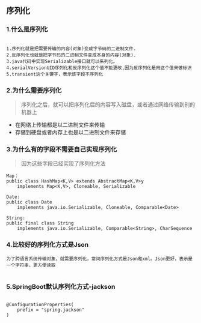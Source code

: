 ## 序列化

### 1.什么是序列化
```

1.序列化就是把需要传输的内容(对象)变成字节码的二进制文件.
2.反序列化也就是把字节码的二进制文件变成本身的内容(对象).
3.java代码中实现Serializable接口就可以系列化。
4.serialVersionUID序列化和反序列化这个值不能更改,因为反序列化是用这个值来做标识
5.transient这个关键字，表示该字段不序列化
```

### 2.为什么需要序列化
> 序列化之后，就可以把序列化后的内容写入磁盘，或者通过网络传输到别的机器上

+ 在网络上传输都是以二进制文件来传输
+ 存储到硬盘或者内存上也是以二进制文件来存储



### 3.为什么有的字段不需要自己实现序列化
> 因为这些字段已经实现了序列化方法

```
Map：
public class HashMap<K,V> extends AbstractMap<K,V>y
    implements Map<K,V>, Cloneable, Serializable
    
Date:
public class Date
    implements java.io.Serializable, Cloneable, Comparable<Date>

String:
public final class String
    implements java.io.Serializable, Comparable<String>, CharSequence
```


### 4.比较好的序列化方式是Json
```
为了跨语言系统传输对象，就需要序列化，常间序列化方式是Json和xml。Json更好，表示是一个字符串，更方便读取


```
### 5.SpringBoot默认序列化方式-jackson
```

@ConfigurationProperties(
    prefix = "spring.jackson"
)
```